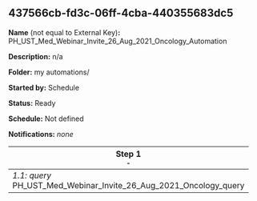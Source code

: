 ## 437566cb-fd3c-06ff-4cba-440355683dc5

**Name** (not equal to External Key)**:** PH_UST_Med_Webinar_Invite_26_Aug_2021_Oncology_Automation

**Description:** n/a

**Folder:** my automations/

**Started by:** Schedule

**Status:** Ready

**Schedule:** Not defined

**Notifications:** _none_


| Step 1<br>_<small>-</small>_ |
| --- |
| _1.1: query_<br>PH_UST_Med_Webinar_Invite_26_Aug_2021_Oncology_query |
